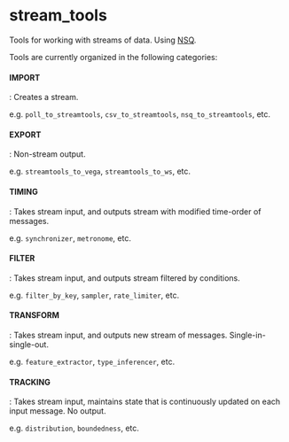 stream_tools
============

Tools for working with streams of data. Using [NSQ](https://github.com/bitly/nsq).

Tools are currently organized in the following categories:

#### IMPORT
: Creates a stream.

e.g. `poll_to_streamtools`, `csv_to_streamtools`, `nsq_to_streamtools`, etc.

#### EXPORT
: Non-stream output.

e.g. `streamtools_to_vega`, `streamtools_to_ws`, etc.

#### TIMING
: Takes stream input, and outputs stream with modified time-order of messages.

e.g. `synchronizer`, `metronome`, etc.

#### FILTER
: Takes stream input, and outputs stream filtered by conditions.

e.g. `filter_by_key`, `sampler`, `rate_limiter`, etc.


#### TRANSFORM
: Takes stream input, and outputs new stream of messages. Single-in-single-out.

e.g. `feature_extractor`, `type_inferencer`, etc.

#### TRACKING
: Takes stream input, maintains state that is continuously updated on each input message. No output.

e.g. `distribution`, `boundedness`, etc.